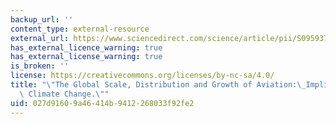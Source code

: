 ```yaml
---
backup_url: ''
content_type: external-resource
external_url: https://www.sciencedirect.com/science/article/pii/S0959378020307779
has_external_licence_warning: true
has_external_license_warning: true
is_broken: ''
license: https://creativecommons.org/licenses/by-nc-sa/4.0/
title: "\"The Global Scale, Distribution and Growth of Aviation:\_Implications for\
  \ Climate Change.\""
uid: 027d9160-9a46-414b-9412-268033f92fe2
---
```

